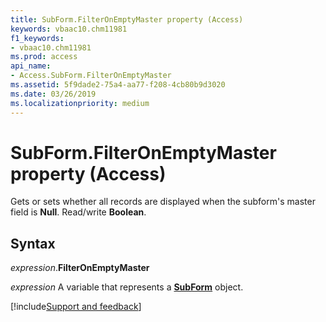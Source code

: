 ```yaml
---
title: SubForm.FilterOnEmptyMaster property (Access)
keywords: vbaac10.chm11981
f1_keywords:
- vbaac10.chm11981
ms.prod: access
api_name:
- Access.SubForm.FilterOnEmptyMaster
ms.assetid: 5f9dade2-75a4-aa77-f208-4cb80b9d3020
ms.date: 03/26/2019
ms.localizationpriority: medium
---
```



# SubForm.FilterOnEmptyMaster property (Access)

Gets or sets whether all records are displayed when the subform's master field is **Null**. Read/write **Boolean**.


## Syntax

_expression_.**FilterOnEmptyMaster**

_expression_ A variable that represents a **[SubForm](Access.SubForm.md)** object.




[!include[Support and feedback](~/includes/feedback-boilerplate.md)]